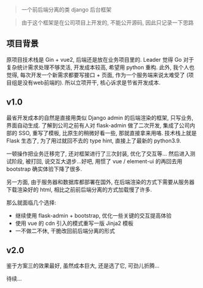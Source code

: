 > 一个前后端分离的类 django 后台框架

> 由于这个框架是在公司项目上开发的, 不能公开源码, 因此只记录一下思路

## 项目背景
原项目技术栈是 Gin + vue2, 后端还是放在业务项目里的. Leader 觉得 Go 对于复杂统计需求处理不够灵活, 开发成本较高, 希望用 python 重构. 此外, 我个人也觉得, 每次开发一个新需求都要写接口 + 页面, 作为一个服务端来说太难受了 (项目组是没有web前端的). 所以立项开干, 核心诉求是节省开发成本.

## v1.0
最省开发成本的自然是直接用类似 Django admin 的后端渲染的框架, 只写业务, 界面自动生成. 
了解到公司之前有人对 flask-admin 做了二次开发, 集成了公司内部的 SSO, 重写了模板, 比原生的稍微好看一些, 那就直接拿来用咯.
技术栈上就是 Flask 生态了, 为了用过就回不去的 type hint, 直接上了最新的 python3.9.

一顿操作把业务迁移完了, 还对框架进行了三次封装, 优化了交互等...
然后进入测试阶段, 被打回, 说交互大退步...好吧, 用惯了 vue / element-ui 的再回去用 bootstrap 确实体验下降了很多. 

另一方面, 由于服务器和数据库都部署在国外, 在后端渲染的方式下需要从服务器下载渲染好的 html, 相比之前前后端分离的方式加载慢了许多.

那么就面临几个选择:
- 继续使用 flask-admin + bootstrap, 优化一些关键的交互提高体验
- 使用 vue 的 cdn 引入的模式重写一版 Jinja2 模板
- 一不做二不休, 干脆改回前后端分离的形式


## v2.0
鉴于方案三的效果最好, 虽然成本巨大, 还是选了它, 可劲儿折腾...

待续...
